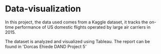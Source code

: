 # Data-visualization
In this project, the data used comes from a Kaggle dataset, it tracks the on-time performance of US domestic flights operated by large air carriers in 2015.

The dataset is analyzed and visualized using Tableau. The report can be found in 'Dorcas Ehiede DAND Project 5'
